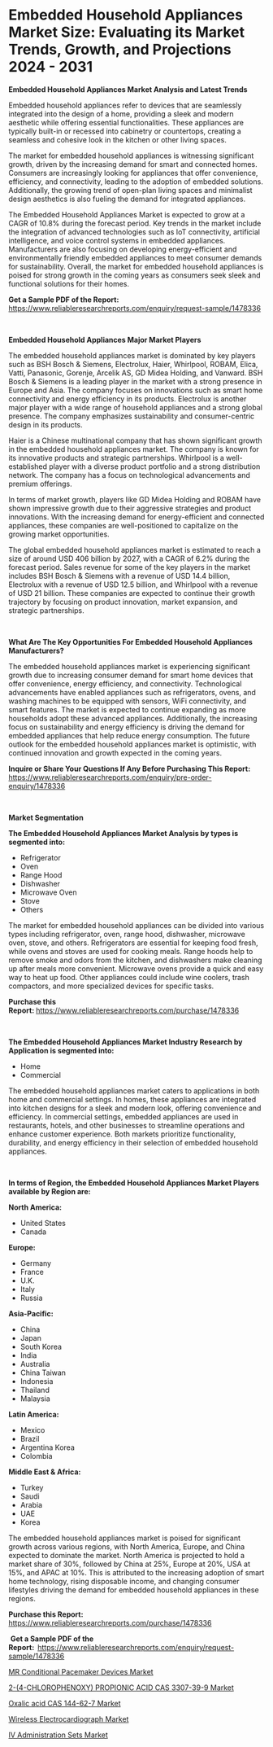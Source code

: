 <p><h1>Embedded Household Appliances Market Size: Evaluating its Market Trends, Growth, and Projections 2024 - 2031</h1></p><p><strong>Embedded Household Appliances Market Analysis and Latest Trends</strong></p>
<p><p>Embedded household appliances refer to devices that are seamlessly integrated into the design of a home, providing a sleek and modern aesthetic while offering essential functionalities. These appliances are typically built-in or recessed into cabinetry or countertops, creating a seamless and cohesive look in the kitchen or other living spaces.</p><p>The market for embedded household appliances is witnessing significant growth, driven by the increasing demand for smart and connected homes. Consumers are increasingly looking for appliances that offer convenience, efficiency, and connectivity, leading to the adoption of embedded solutions. Additionally, the growing trend of open-plan living spaces and minimalist design aesthetics is also fueling the demand for integrated appliances.</p><p>The Embedded Household Appliances Market is expected to grow at a CAGR of 10.8% during the forecast period. Key trends in the market include the integration of advanced technologies such as IoT connectivity, artificial intelligence, and voice control systems in embedded appliances. Manufacturers are also focusing on developing energy-efficient and environmentally friendly embedded appliances to meet consumer demands for sustainability. Overall, the market for embedded household appliances is poised for strong growth in the coming years as consumers seek sleek and functional solutions for their homes.</p></p>
<p><strong>Get a Sample PDF of the Report:&nbsp;</strong> <a href="https://www.reliableresearchreports.com/enquiry/request-sample/1478336">https://www.reliableresearchreports.com/enquiry/request-sample/1478336</a></p>
<p>&nbsp;</p>
<p><strong>Embedded Household Appliances Major Market Players</strong></p>
<p><p>The embedded household appliances market is dominated by key players such as BSH Bosch & Siemens, Electrolux, Haier, Whirlpool, ROBAM, Elica, Vatti, Panasonic, Gorenje, Arcelik AS, GD Midea Holding, and Vanward. BSH Bosch & Siemens is a leading player in the market with a strong presence in Europe and Asia. The company focuses on innovations such as smart home connectivity and energy efficiency in its products. Electrolux is another major player with a wide range of household appliances and a strong global presence. The company emphasizes sustainability and consumer-centric design in its products.</p><p>Haier is a Chinese multinational company that has shown significant growth in the embedded household appliances market. The company is known for its innovative products and strategic partnerships. Whirlpool is a well-established player with a diverse product portfolio and a strong distribution network. The company has a focus on technological advancements and premium offerings.</p><p>In terms of market growth, players like GD Midea Holding and ROBAM have shown impressive growth due to their aggressive strategies and product innovations. With the increasing demand for energy-efficient and connected appliances, these companies are well-positioned to capitalize on the growing market opportunities.</p><p>The global embedded household appliances market is estimated to reach a size of around USD 406 billion by 2027, with a CAGR of 6.2% during the forecast period. Sales revenue for some of the key players in the market includes BSH Bosch & Siemens with a revenue of USD 14.4 billion, Electrolux with a revenue of USD 12.5 billion, and Whirlpool with a revenue of USD 21 billion. These companies are expected to continue their growth trajectory by focusing on product innovation, market expansion, and strategic partnerships.</p></p>
<p>&nbsp;</p>
<p><strong>What Are The Key Opportunities For Embedded Household Appliances Manufacturers?</strong></p>
<p><p>The embedded household appliances market is experiencing significant growth due to increasing consumer demand for smart home devices that offer convenience, energy efficiency, and connectivity. Technological advancements have enabled appliances such as refrigerators, ovens, and washing machines to be equipped with sensors, WiFi connectivity, and smart features. The market is expected to continue expanding as more households adopt these advanced appliances. Additionally, the increasing focus on sustainability and energy efficiency is driving the demand for embedded appliances that help reduce energy consumption. The future outlook for the embedded household appliances market is optimistic, with continued innovation and growth expected in the coming years.</p></p>
<p><strong>Inquire or Share Your Questions If Any Before Purchasing This Report:</strong> <a href="https://www.reliableresearchreports.com/enquiry/pre-order-enquiry/1478336">https://www.reliableresearchreports.com/enquiry/pre-order-enquiry/1478336</a></p>
<p>&nbsp;</p>
<p><strong>Market Segmentation</strong></p>
<p><strong>The Embedded Household Appliances Market Analysis by types is segmented into:</strong></p>
<p><ul><li>Refrigerator</li><li>Oven</li><li>Range Hood</li><li>Dishwasher</li><li>Microwave Oven</li><li>Stove</li><li>Others</li></ul></p>
<p><p>The market for embedded household appliances can be divided into various types including refrigerator, oven, range hood, dishwasher, microwave oven, stove, and others. Refrigerators are essential for keeping food fresh, while ovens and stoves are used for cooking meals. Range hoods help to remove smoke and odors from the kitchen, and dishwashers make cleaning up after meals more convenient. Microwave ovens provide a quick and easy way to heat up food. Other appliances could include wine coolers, trash compactors, and more specialized devices for specific tasks.</p></p>
<p><strong>Purchase this Report:&nbsp;</strong><a href="https://www.reliableresearchreports.com/purchase/1478336">https://www.reliableresearchreports.com/purchase/1478336</a></p>
<p>&nbsp;</p>
<p><strong>The Embedded Household Appliances Market Industry Research by Application is segmented into:</strong></p>
<p><ul><li>Home</li><li>Commercial</li></ul></p>
<p><p>The embedded household appliances market caters to applications in both home and commercial settings. In homes, these appliances are integrated into kitchen designs for a sleek and modern look, offering convenience and efficiency. In commercial settings, embedded appliances are used in restaurants, hotels, and other businesses to streamline operations and enhance customer experience. Both markets prioritize functionality, durability, and energy efficiency in their selection of embedded household appliances.</p></p>
<p>&nbsp;</p>
<p><strong>In terms of Region, the Embedded Household Appliances Market Players available by Region are:</strong></p>
<p>
    <p> <strong> North America: </strong>
        <ul>
            <li>United States</li>
            <li>Canada</li>
        </ul>
        </p> 
    <p> <strong> Europe: </strong>
        <ul>
            <li>Germany</li>
            <li>France</li>
            <li>U.K.</li>
            <li>Italy</li>
            <li>Russia</li>
        </ul>
        </p> 
    <p> <strong> Asia-Pacific: </strong>
        <ul>
            <li>China</li>
            <li>Japan</li>
            <li>South Korea</li>
            <li>India</li>
            <li>Australia</li>
            <li>China Taiwan</li>
            <li>Indonesia</li>
            <li>Thailand</li>
            <li>Malaysia</li>
        </ul>
        </p> 
    <p> <strong> Latin America: </strong>
        <ul>
            <li>Mexico</li>
            <li>Brazil</li>
            <li>Argentina Korea</li>
            <li>Colombia</li>
        </ul>
        </p> 
    <p> <strong> Middle East & Africa: </strong>
        <ul>
            <li>Turkey</li>
            <li>Saudi</li>
            <li>Arabia</li>
            <li>UAE</li>
            <li>Korea</li>
        </ul>
    </p>
    </p>
<p><p>The embedded household appliances market is poised for significant growth across various regions, with North America, Europe, and China expected to dominate the market. North America is projected to hold a market share of 30%, followed by China at 25%, Europe at 20%, USA at 15%, and APAC at 10%. This is attributed to the increasing adoption of smart home technology, rising disposable income, and changing consumer lifestyles driving the demand for embedded household appliances in these regions.</p></p>
<p><strong>Purchase this Report: </strong><a href="https://www.reliableresearchreports.com/purchase/1478336">https://www.reliableresearchreports.com/purchase/1478336</a></p>
<p>&nbsp;<strong>Get a Sample PDF of the Report:&nbsp;&nbsp;</strong><a href="https://www.reliableresearchreports.com/enquiry/request-sample/1478336">https://www.reliableresearchreports.com/enquiry/request-sample/1478336</a></p>
<p><strong></strong></p>
<p><p><a href="https://medium.com/@peterm12562/mr-conditional-pacemaker-devices-market-outlook-industry-overview-and-forecast-2024-to-2031-758e8eacb35d">MR Conditional Pacemaker Devices Market</a></p><p><a href="https://github.com/prosalinda88/Market-Research-Report-List-3/blob/main/2-4-chlorophenoxy-propionic-acid-cas-3307-39-9-market.md">2-(4-CHLOROPHENOXY) PROPIONIC ACID CAS 3307-39-9 Market</a></p><p><a href="https://github.com/globismark/Market-Research-Report-List-1/blob/main/oxalic-acid-cas-144-62-7-market.md">Oxalic acid CAS 144-62-7 Market</a></p><p><a href="https://medium.com/@malcomw102036/wireless-electrocardiograph-market-analysis-and-sze-forecasted-for-period-from-2024-to-2031-b55a7c797075">Wireless Electrocardiograph Market</a></p><p><a href="https://medium.com/@peterm12562/iv-administration-sets-market-report-reveals-the-latest-trends-and-growth-opportunities-of-this-f075576163c3">IV Administration Sets Market</a></p></p>